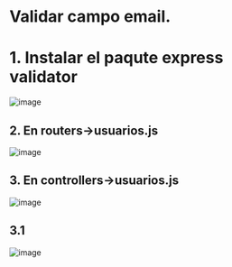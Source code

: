 # Validar campo email. 

# 1. Instalar el paqute express validator 

![image](https://user-images.githubusercontent.com/31961588/200195776-adecc5dd-8131-46e5-b357-6224eb5aa1f5.png)

## 2. En routers->usuarios.js
![image](https://user-images.githubusercontent.com/31961588/200196480-4f8bd382-6c79-4ceb-8885-1cd96cb90444.png)

## 3. En controllers->usuarios.js

![image](https://user-images.githubusercontent.com/31961588/200196717-fb4e78a7-59ce-4d3c-82a8-b155af28012a.png)



## 3.1 

![image](https://user-images.githubusercontent.com/31961588/200196704-a295eee3-2647-40d1-883c-a666c0609aab.png)

